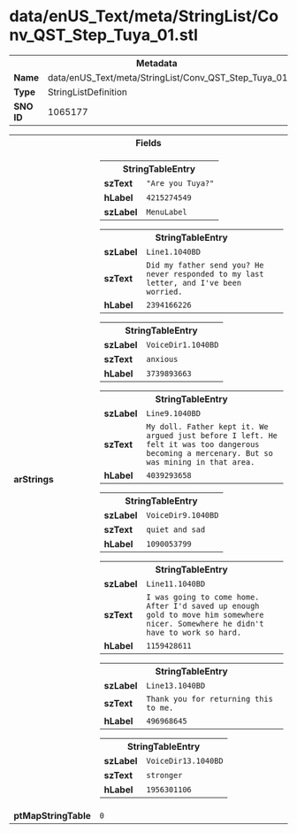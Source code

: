 <h1>data/enUS_Text/meta/StringList/Conv_QST_Step_Tuya_01.stl</h1><table><tr><th colspan="100%">Metadata</th></tr><tr><td><b>Name</b></td><td>data/enUS_Text/meta/StringList/Conv_QST_Step_Tuya_01.stl</td></tr><tr><td><b>Type</b></td><td>StringListDefinition</td></tr><tr><td><b>SNO ID</b></td><td>1065177</td></tr></table>

<table><tr><th colspan="100%">Fields</th></tr><tr><td><b>arStrings</b></td><td><table><tr><th colspan="100%">StringTableEntry</th></tr><tr><td><b>szText</b></td><td><code>"Are you Tuya?"</code></td></tr><tr><td><b>hLabel</b></td><td><code>4215274549</code></td></tr><tr><td><b>szLabel</b></td><td><code>MenuLabel</code></td></tr></table>


<table><tr><th colspan="100%">StringTableEntry</th></tr><tr><td><b>szLabel</b></td><td><code>Line1.1040BD</code></td></tr><tr><td><b>szText</b></td><td><code>Did my father send you? He never responded to my last letter, and I've been worried.</code></td></tr><tr><td><b>hLabel</b></td><td><code>2394166226</code></td></tr></table>


<table><tr><th colspan="100%">StringTableEntry</th></tr><tr><td><b>szLabel</b></td><td><code>VoiceDir1.1040BD</code></td></tr><tr><td><b>szText</b></td><td><code>anxious</code></td></tr><tr><td><b>hLabel</b></td><td><code>3739893663</code></td></tr></table>


<table><tr><th colspan="100%">StringTableEntry</th></tr><tr><td><b>szLabel</b></td><td><code>Line9.1040BD</code></td></tr><tr><td><b>szText</b></td><td><code>My doll. Father kept it. We argued just before I left. He felt it was too dangerous becoming a mercenary. But so was mining in that area.</code></td></tr><tr><td><b>hLabel</b></td><td><code>4039293658</code></td></tr></table>


<table><tr><th colspan="100%">StringTableEntry</th></tr><tr><td><b>szLabel</b></td><td><code>VoiceDir9.1040BD</code></td></tr><tr><td><b>szText</b></td><td><code>quiet and sad</code></td></tr><tr><td><b>hLabel</b></td><td><code>1090053799</code></td></tr></table>


<table><tr><th colspan="100%">StringTableEntry</th></tr><tr><td><b>szLabel</b></td><td><code>Line11.1040BD</code></td></tr><tr><td><b>szText</b></td><td><code>I was going to come home. After I'd saved up enough gold to move him somewhere nicer. Somewhere he didn't have to work so hard.</code></td></tr><tr><td><b>hLabel</b></td><td><code>1159428611</code></td></tr></table>


<table><tr><th colspan="100%">StringTableEntry</th></tr><tr><td><b>szLabel</b></td><td><code>Line13.1040BD</code></td></tr><tr><td><b>szText</b></td><td><code>Thank you for returning this to me.</code></td></tr><tr><td><b>hLabel</b></td><td><code>496968645</code></td></tr></table>


<table><tr><th colspan="100%">StringTableEntry</th></tr><tr><td><b>szLabel</b></td><td><code>VoiceDir13.1040BD</code></td></tr><tr><td><b>szText</b></td><td><code>stronger</code></td></tr><tr><td><b>hLabel</b></td><td><code>1956301106</code></td></tr></table>


</td></tr><tr><td><b>ptMapStringTable</b></td><td><code>0</code></td></tr></table>

